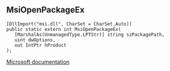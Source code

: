 ## MsiOpenPackageEx

```
[DllImport("msi.dll", CharSet = CharSet.Auto)]
public static extern int MsiOpenPackageEx(
   [MarshalAs(UnmanagedType.LPTStr)] string szPackagePath,
   uint dwOptions,
   out IntPtr hProduct
);
```

[Microsoft documentation](https://docs.microsoft.com/en-us/windows/win32/api/msi/nf-msi-msiopenpackageexw)
